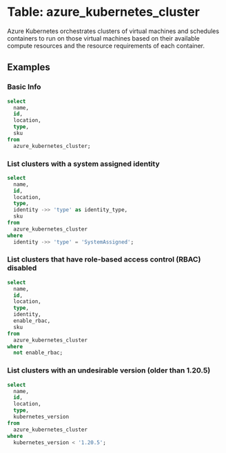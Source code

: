 # Table: azure_kubernetes_cluster

Azure Kubernetes orchestrates clusters of virtual machines and schedules containers to run on those virtual machines based on their available compute resources and the resource requirements of each container.

## Examples

### Basic Info

```sql
select
  name,
  id,
  location,
  type,
  sku
from
  azure_kubernetes_cluster;
```


### List clusters with a system assigned identity

```sql
select
  name,
  id,
  location,
  type,
  identity ->> 'type' as identity_type,
  sku
from
  azure_kubernetes_cluster
where
  identity ->> 'type' = 'SystemAssigned';
```


### List clusters that have role-based access control (RBAC) disabled

```sql
select
  name,
  id,
  location,
  type,
  identity,
  enable_rbac,
  sku
from
  azure_kubernetes_cluster
where
  not enable_rbac;
```


### List clusters with an undesirable version (older than 1.20.5)

```sql
select
  name,
  id,
  location,
  type,
  kubernetes_version
from
  azure_kubernetes_cluster
where
  kubernetes_version < '1.20.5';
```
